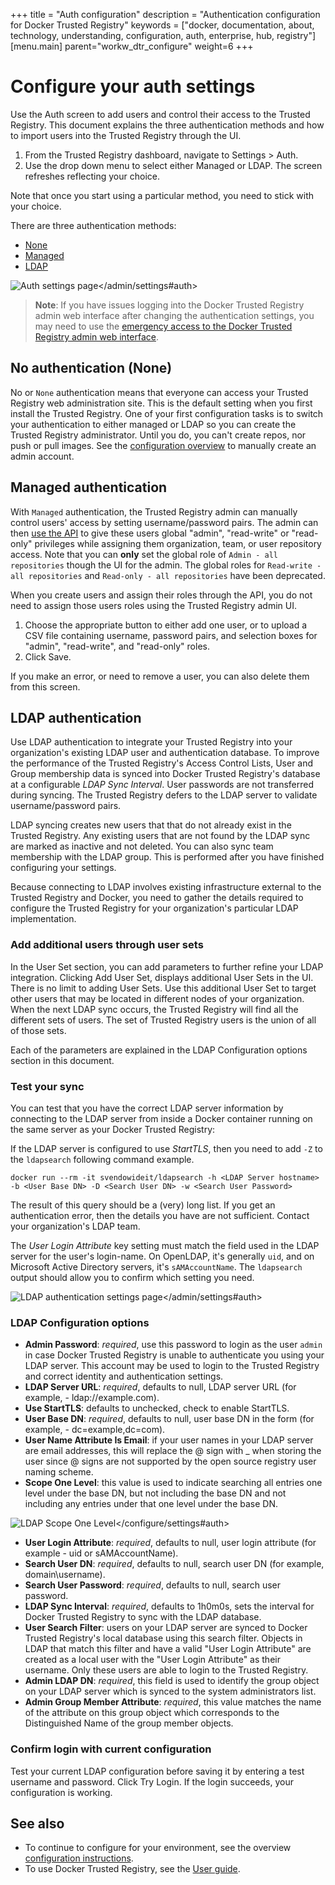 +++
title = "Auth configuration"
description = "Authentication configuration for Docker Trusted Registry"
keywords = ["docker, documentation, about, technology, understanding, configuration, auth,  enterprise, hub, registry"]
[menu.main]
parent="workw_dtr_configure"
weight=6
+++

# Configure your auth settings

Use the Auth screen to add users and control their access to the Trusted
Registry. This document explains the three authentication methods and how to
import users into the Trusted Registry through the UI.

1. From the Trusted Registry dashboard, navigate to Settings > Auth.
2. Use the drop down menu to select either Managed or LDAP. The screen refreshes
reflecting your choice.

Note that once you start using a particular method, you need to stick with your choice.

There are three authentication methods:

* [None](#no-authentication-none)
* [Managed](#managed-authentication)
* [LDAP](#ldap-authentication)

![Auth settings page</admin/settings#auth>](../images/admin-settings-auth.png)

> **Note**: If you have issues logging into the Docker Trusted Registry admin web interface after changing the authentication settings, you may need to use the [emergency access to the Docker Trusted Registry admin web interface](../adminguide.md#emergency-access-to-the-trusted-registry).

## No authentication (None)

No or `None` authentication means that everyone can access your Trusted Registry
web administration site. This is the default setting when you first install the
Trusted Registry. One of your first configuration tasks is to switch your
authentication to either managed or LDAP so you can create the Trusted Registry
administrator. Until you do, you can't create repos, nor push or pull images.
See the [configuration overview](configuration.md) to manually create an admin account.

## Managed authentication

With `Managed` authentication, the Trusted Registry admin can manually control users' access by setting username/password pairs. The admin can then [use the API](http://docs.docker.com/apidocs/v1.3.3/) to give these users global "admin", "read-write" or "read-only" privileges while assigning them organization, team, or user repository access. Note that you can **only** set the global role of `Admin - all repositories` though the UI for the admin. The global roles for `Read-write - all repositories` and `Read-only - all repositories` have been deprecated.

When you create users and assign their roles through the API, you do not need
to assign those users roles using the Trusted Registry admin UI.

1. Choose the appropriate button to either add one user, or to upload a CSV file containing username, password pairs, and selection boxes for "admin",
"read-write", and "read-only" roles.
2. Click Save.

If you make an error, or need to remove a user, you can also delete them from this screen.

## LDAP authentication

Use LDAP authentication to integrate your Trusted Registry into your
organization's existing LDAP user and authentication database. To improve the performance of the Trusted Registry's Access Control Lists,
User and Group membership data is synced into Docker Trusted Registry's database
at a configurable *LDAP Sync Interval*. User passwords are not transferred
during syncing. The Trusted Registry defers to the LDAP server to validate
username/password pairs.

LDAP syncing creates new users that that do not already exist in the Trusted Registry. Any existing users that are not found by the LDAP sync are marked as inactive and not deleted. You can also sync team membership with the LDAP group. This is performed after you have finished configuring your settings.

Because connecting to LDAP involves existing infrastructure external to the
Trusted Registry and Docker, you need to gather the details required to
configure the Trusted Registry for your organization's particular LDAP
implementation.

### Add additional users through user sets

In the User Set section, you can add parameters to further refine your LDAP
integration. Clicking Add User Set, displays additional User Sets in the UI.
There is no limit to adding User Sets. Use this additional User Set to target
other users that may be located in different nodes of your organization. When
the next LDAP sync occurs, the Trusted Registry will find all the different sets
of users. The set of Trusted Registry users is the union of all of those sets.

Each of the parameters are explained in the LDAP Configuration options section
in this document.

### Test your sync

You can test that you have the correct LDAP server information by connecting to
the LDAP server from inside a Docker container running on the same server as
your Docker Trusted Registry:

If the LDAP server is configured to use *StartTLS*, then you need to
add `-Z` to the `ldapsearch` following command example.

```
docker run --rm -it svendowideit/ldapsearch -h <LDAP Server hostname> -b <User Base DN> -D <Search User DN> -w <Search User Password>
```

The result of this query should be a (very) long list. If you get an
authentication error, then the details you have are not sufficient. Contact
your organization's LDAP team.

The *User Login Attribute* key setting must match the field used in the LDAP
server for the user's login-name. On OpenLDAP, it's generally `uid`, and on
Microsoft Active Directory servers, it's `sAMAccountName`. The `ldapsearch`
output should allow you to confirm which setting you need.

![LDAP authentication settings page</admin/settings#auth>](../images/admin-settings-authentication-ldap.png)

### LDAP Configuration options

* **Admin Password**: *required*, use this password to login as the user `admin` in case Docker Trusted Registry is unable to authenticate you using your LDAP server. This account may be used to login to the Trusted Registry and correct identity and authentication settings.
* **LDAP Server URL**: *required*, defaults to null, LDAP server URL (for example, - ldap://example.com).
* **Use StartTLS**: defaults to unchecked, check to enable StartTLS.
* **User Base DN**: *required*, defaults to null, user base DN in the form (for example, - dc=example,dc=com).
* **User Name Attribute Is Email**: if your user names in your LDAP server are email addresses, this will replace the @ sign with _ when storing the user since @ signs are not supported by the open source registry user naming scheme.
* **Scope One Level**: this value is used to indicate searching all entries one level under the base DN, but not including the base DN and not including any entries under that one level under the base DN.

![LDAP Scope One Level</configure/settings#auth>](../images/ldap-scope-down.png)

* **User Login Attribute**: *required*, defaults to null, user login attribute (for example - uid or sAMAccountName).
* **Search User DN**: *required*, defaults to null, search user DN (for example,   domain\username).
* **Search User Password**: *required*, defaults to null, search user password.
* **LDAP Sync Interval**: *required*, defaults to 1h0m0s, sets the interval for Docker Trusted Registry to sync with the LDAP database.
* **User Search Filter**: users on your LDAP server are synced to Docker Trusted Registry's local database using this search filter. Objects in LDAP that match
this filter and have a valid "User Login Attribute" are created as a local user
with the "User Login Attribute" as their username. Only these users are able to
login to the Trusted Registry.
* **Admin LDAP DN**: *required*, this field is used to identify the group object on your LDAP server which is synced to the system administrators list.
* **Admin Group Member Attribute**: *required*, this value matches the name of the attribute on this group object which corresponds to the Distinguished Name
of the group member objects.

### Confirm login with current configuration

Test your current LDAP configuration before saving it by entering a test
username and password.   Click Try Login. If the login succeeds, your
configuration is working.

## See also

* To continue to configure for your environment, see the overview
[configuration instructions](configuration.md).
* To use Docker Trusted Registry, see the [User guide](../userguide.md).
